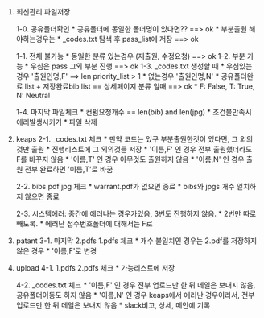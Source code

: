 1. 회신관리 파일저장

    1-0. 공유폴더확인
        * 공유폴더에 동일한 폴더명이 있다면?? ==> ok
        * 부분출원 해야하는경우는
            * _codes.txt 탐색 후 pass_list에 저장 ==> ok
    
    1-1. 전체 불가능
        * 동일한 분류 있는경우 (재출원, 수정요청)  ==> ok
    1-2. 부분 가능
        * 우심은 pass 그외 부분 진행 ==> ok
    1-3. _codes.txt 생성할 때
        * 우심있는 경우 '출원인명,F' ==> len priority_list > 1
        * 없는경우 '출원인명,N'
            * 공유폴더완료 list + 저장완료bib list == 상세페이지 분류 일때 ==> ok
        * F: False, T: True, N: Neutral

    1-4. 마지막 파일체크 
        * 컨펌요청개수 == len(bib) and len(jpg)
        * 조건불만족시 에러발생시키기
        * 파일 삭제

2. keaps
    2-1. _codes.txt 체크
        * 만약 코드는 있구 부분출원한것이 있다면, 그 외의것만 출원
            * 진행리스트에 그 외의것들 저장
        * '이름,F' 인 경우 전부 출원했더라도 F를 바꾸지 않음
        * '이름,T' 인 경우 아무것도 출원하지 않음
        * '이름,N' 인 경우 출원 전부 완료하면 '이름,T'로 바꿈

    2-2. bibs pdf jpg 체크
        * warrant.pdf가 없으면 종료
        * bibs와 jpgs 개수 일치하지 않으면 종료

    2-3. 시스템에러: 중간에 에러나는 경우가있음, 3번도 진행하지 않음.
        * 2번만 따로 빼도록.
        * 에러난 접수번호폴더에 대해서는 F로

3. patant
    3-1. 마지막 2.pdfs 1.pdfs 체크
        * 개수 불일치인 경우는 2.pdf를 저장하지 않은 경우
            * '이름,F'로 변경

4. upload
    4-1. 1.pdfs 2.pdfs 체크
        * 가능리스트에 저장

    4-2. _codes.txt 체크
        * '이름,F' 인 경우 전부 업로드만 한 뒤 메일은 보내지 않음, 공유폴더이동도 하지 않음
        * '이름,N' 인 경우 keaps에서 에러난 경우이라서, 전부 업로드만 한 뒤 메일은 보내지 않음
        * slack비고, 상세, 메인에 기록
